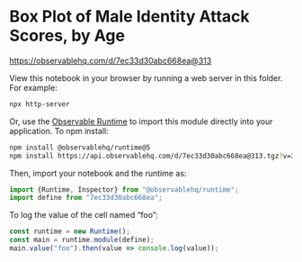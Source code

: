 # Box Plot of Male Identity Attack Scores, by Age

https://observablehq.com/d/7ec33d30abc668ea@313

View this notebook in your browser by running a web server in this folder. For
example:

~~~sh
npx http-server
~~~

Or, use the [Observable Runtime](https://github.com/observablehq/runtime) to
import this module directly into your application. To npm install:

~~~sh
npm install @observablehq/runtime@5
npm install https://api.observablehq.com/d/7ec33d30abc668ea@313.tgz?v=3
~~~

Then, import your notebook and the runtime as:

~~~js
import {Runtime, Inspector} from "@observablehq/runtime";
import define from "7ec33d30abc668ea";
~~~

To log the value of the cell named “foo”:

~~~js
const runtime = new Runtime();
const main = runtime.module(define);
main.value("foo").then(value => console.log(value));
~~~
